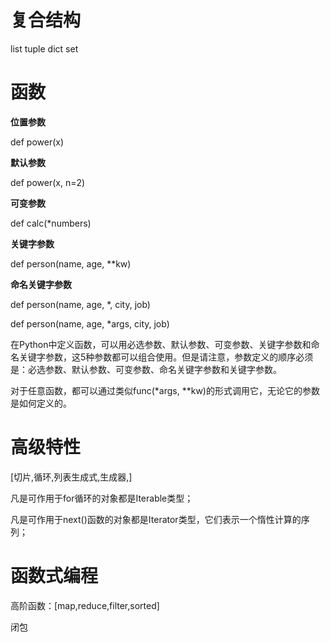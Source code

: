 # 复合结构
list tuple dict set

# 函数
**位置参数**

def power(x)

**默认参数**

def power(x, n=2)

**可变参数**

def calc(*numbers)

**关键字参数**

def person(name, age, **kw)

**命名关键字参数**

def person(name, age, *, city, job)

def person(name, age, *args, city, job)

在Python中定义函数，可以用必选参数、默认参数、可变参数、关键字参数和命名关键字参数，这5种参数都可以组合使用。但是请注意，参数定义的顺序必须是：必选参数、默认参数、可变参数、命名关键字参数和关键字参数。

对于任意函数，都可以通过类似func(*args, **kw)的形式调用它，无论它的参数是如何定义的。

# 高级特性
[切片,循环,列表生成式,生成器,]

凡是可作用于for循环的对象都是Iterable类型；

凡是可作用于next()函数的对象都是Iterator类型，它们表示一个惰性计算的序列；

# 函数式编程
高阶函数：[map,reduce,filter,sorted]

闭包


